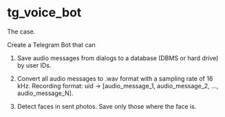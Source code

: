 # tg_voice_bot

The case.

Create a Telegram Bot that can

1. Save audio messages from dialogs to a database (DBMS or hard drive) by user IDs.

2. Convert all audio messages to .wav format with a sampling rate of 16 kHz. Recording format: uid -> [audio_message_1, audio_message_2, ..., audio_message_N].

3. Detect faces in sent photos. Save only those where the face is.
